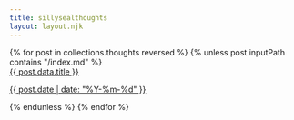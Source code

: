 ```yaml
---
title: sillysealthoughts
layout: layout.njk
---
```

<div class="post-list">
    {% for post in collections.thoughts reversed %}
    {% unless post.inputPath contains "/index.md" %}
        <a href="{{ post.url }}" class="post-card-link">
        <div class="post-card">
            <div class="post-title">{{ post.data.title }}</div>
            <p class="post-date">{{ post.date | date: "%Y-%m-%d" }}</p>
        </div>
        </a>
    {% endunless %}
    {% endfor %}
</div>